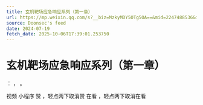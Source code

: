```yaml
---
title: 玄机靶场应急响应系列（第一章）
url: https://mp.weixin.qq.com/s?__biz=MzkyMDY5OTg5OA==&mid=2247488536&idx=1&sn=21476ff22ae246f6ea28177c3c87a240
source: Doonsec's feed
date: 2024-07-19
fetch_date: 2025-10-06T17:39:01.253750
---
```


# 玄机靶场应急响应系列（第一章）

：
，
。

视频
小程序
赞
，轻点两下取消赞
在看
，轻点两下取消在看